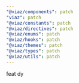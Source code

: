 ```yaml
---
"@viaz/components": patch
"viaz": patch
"@viaz/constants": patch
"@viaz/directives": patch
"@viaz/enums": patch
"@viaz/hooks": patch
"@viaz/themes": patch
"@viaz/types": patch
"@viaz/utils": patch
---
```


feat dy
